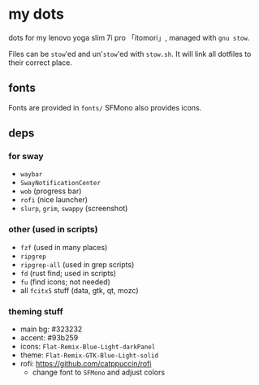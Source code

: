 # my dots

dots for my lenovo yoga slim 7i pro 「itomori」, managed with `gnu stow`.

Files can be `stow`'ed and un'`stow`'ed with `stow.sh`.
It will link all dotfiles to their correct place.

## fonts
Fonts are provided in `fonts/`
SFMono also provides icons.

## deps
### for sway
+ `waybar`
+ `SwayNotificationCenter`
+ `wob` (progress bar)
+ `rofi` (nice launcher)
+ `slurp`, `grim`, `swappy` (screenshot)

### other (used in scripts)
+ `fzf` (used in many places)
+ `ripgrep`
+ `ripgrep-all` (used in grep scripts)
+ `fd` (rust find; used in scripts)
+ `fu` (find icons; not needed)
+ all `fcitx5` stuff (data, gtk, qt, mozc)

### theming stuff
+ main bg: #323232
+ accent: #93b259
+ icons: `Flat-Remix-Blue-Light-darkPanel`
+ theme: `Flat-Remix-GTK-Blue-Light-solid`
+ rofi: https://github.com/catppuccin/rofi
  + change font to `SFMono` and adjust colors

